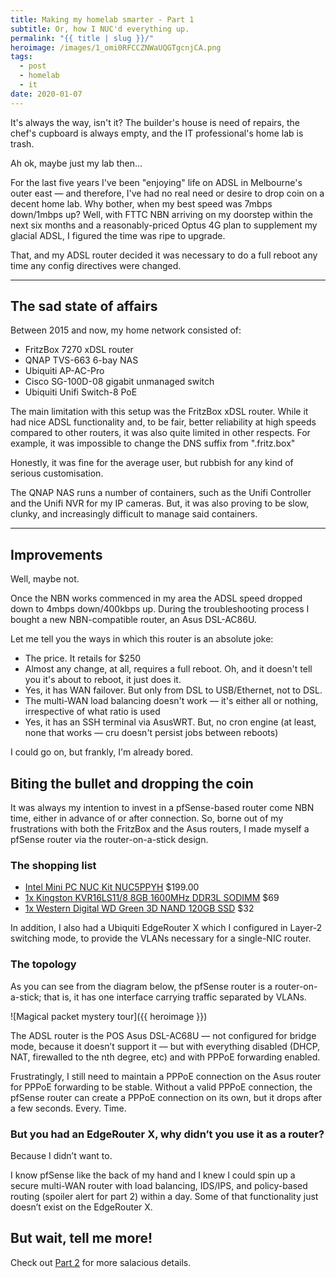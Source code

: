 ```yaml
---
title: Making my homelab smarter - Part 1
subtitle: Or, how I NUC'd everything up.
permalink: "{{ title | slug }}/"
heroimage: /images/1_omi0RFCCZNWaUQGTgcnjCA.png
tags:
  - post
  - homelab
  - it
date: 2020-01-07
---
```


It's always the way, isn't it? The builder's house is need of repairs, the chef's cupboard is always empty, and the IT professional's home lab is trash.

Ah ok, maybe just my lab then…

For the last five years I've been "enjoying" life on ADSL in Melbourne's outer east — and therefore, I've had no real need or desire to drop coin on a decent home lab. Why bother, when my best speed was 7mbps down/1mbps up? Well, with FTTC NBN arriving on my doorstep within the next six months and a reasonably-priced Optus 4G plan to supplement my glacial ADSL, I figured the time was ripe to upgrade.

That, and my ADSL router decided it was necessary to do a full reboot any time any config directives were changed.

---

## The sad state of affairs

Between 2015 and now, my home network consisted of:

* FritzBox 7270 xDSL router
* QNAP TVS-663 6-bay NAS
* Ubiquiti AP-AC-Pro
* Cisco SG-100D-08 gigabit unmanaged switch
* Ubiquiti Unifi Switch-8 PoE

The main limitation with this setup was the FritzBox xDSL router. While it had nice ADSL functionality and, to be fair, better reliability at high speeds compared to other routers, it was also quite limited in other respects. For example, it was impossible to change the DNS suffix from ".fritz.box"

Honestly, it was fine for the average user, but rubbish for any kind of serious customisation.

The QNAP NAS runs a number of containers, such as the Unifi Controller and the Unifi NVR for my IP cameras. But, it was also proving to be slow, clunky, and increasingly difficult to manage said containers.

---

## Improvements

Well, maybe not.

Once the NBN works commenced in my area the ADSL speed dropped down to 4mbps down/400kbps up. During the troubleshooting process I bought a new NBN-compatible router, an Asus DSL-AC86U.

Let me tell you the ways in which this router is an absolute joke:

* The price. It retails for $250
* Almost any change, at all, requires a full reboot. Oh, and it doesn't tell you it's about to reboot, it just does it.
* Yes, it has WAN failover. But only from DSL to USB/Ethernet, not to DSL.
* The multi-WAN load balancing doesn't work — it's either all or nothing, irrespective of what ratio is used
* Yes, it has an SSH terminal via AsusWRT. But, no cron engine (at least, none that works — cru doesn't persist jobs between reboots)

I could go on, but frankly, I'm already bored.

## Biting the bullet and dropping the coin

It was always my intention to invest in a pfSense-based router come NBN time, either in advance of or after connection. So, borne out of my frustrations with both the FritzBox and the Asus routers, I made myself a pfSense router via the router-on-a-stick design.

### The shopping list

* [Intel Mini PC NUC Kit NUC5PPYH](https://www.scorptec.com.au/product/Branded-Systems/NUC-&-Mini-PC/59984-BOXNUC5PPYH/?member_pricing=true)
$199.00
* [1x Kingston KVR16LS11/8 8GB 1600MHz DDR3L SODIMM](https://www.scorptec.com.au/product/Memory/SODIMM/52039-KVR16LS11-8/?member_pricing=true)
$69
* [1x Western Digital WD Green 3D NAND 120GB SSD](https://www.scorptec.com.au/product/Hard-Drives-&-SSDs/SSD-2.5-&-PCI-Express/70810-WDS120G2G0A/?member_pricing=true)
$32

In addition, I also had a Ubiquiti EdgeRouter X which I configured in Layer-2 switching mode, to provide the VLANs necessary for a single-NIC router.

### The topology

As you can see from the diagram below, the pfSense router is a router-on-a-stick; that is, it has one interface carrying traffic separated by VLANs.

![Magical packet mystery tour]({{ heroimage }})

The ADSL router is the POS Asus DSL-AC68U — not configured for bridge mode, because it doesn’t support it — but with everything disabled (DHCP, NAT, firewalled to the nth degree, etc) and with PPPoE forwarding enabled.

Frustratingly, I still need to maintain a PPPoE connection on the Asus router for PPPoE forwarding to be stable. Without a valid PPPoE connection, the pfSense router can create a PPPoE connection on its own, but it drops after a few seconds. Every. Time.

### But you had an EdgeRouter X, why didn’t you use it as a router?

Because I didn’t want to.

I know pfSense like the back of my hand and I knew I could spin up a secure multi-WAN router with load balancing, IDS/IPS, and policy-based routing (spoiler alert for part 2) within a day. Some of that functionality just doesn’t exist on the EdgeRouter X.

## But wait, tell me more!
Check out [Part 2](/making-my-homelab-smarter-part-2/) for more salacious details.
